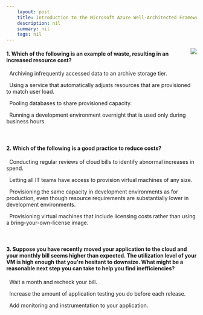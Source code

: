 ```yaml
---
    layout: post
    title: Introduction to the Microsoft Azure Well-Architected Framework - Cost optimization
    description: nil
    summary: nil
    tags: nil
---
```



 <a target="_blank" href="https://docs.microsoft.com/en-us/learn/modules/azure-well-architected-introduction/3-cost-optimization/"><i class="fas fa-external-link-alt"></i> </a>
 <img align="right" src="https://docs.microsoft.com/en-us/learn/achievements/azure-well-architected-introduction.svg">
####  1. Which of the following is an example of waste, resulting in an increased resource cost?


<i class='far fa-square'></i> &nbsp;&nbsp;Archiving infrequently accessed data to an archive storage tier.

<i class='far fa-square'></i> &nbsp;&nbsp;Using a service that automatically adjusts resources that are provisioned to match user load.

<i class='far fa-square'></i> &nbsp;&nbsp;Pooling databases to share provisioned capacity.

<i class='fas fa-check-square' style='color: Dodgerblue;'></i> &nbsp;&nbsp;Running a development environment overnight that is used only during business hours.
<br />
<br />
<br />

####  2. Which of the following is a good practice to reduce costs?


<i class='fas fa-check-square' style='color: Dodgerblue;'></i> &nbsp;&nbsp;Conducting regular reviews of cloud bills to identify abnormal increases in spend.

<i class='far fa-square'></i> &nbsp;&nbsp;Letting all IT teams have access to provision virtual machines of any size.

<i class='far fa-square'></i> &nbsp;&nbsp;Provisioning the same capacity in development environments as for production, even though resource requirements are substantially lower in development environments.

<i class='far fa-square'></i> &nbsp;&nbsp;Provisioning virtual machines that include licensing costs rather than using a bring-your-own-license image.
<br />
<br />
<br />

####  3. Suppose you have recently moved your application to the cloud and your monthly bill seems higher than expected. The utilization level of your VM is high enough that you're hesitant to downsize. What might be a reasonable next step you can take to help you find inefficiencies?


<i class='far fa-square'></i> &nbsp;&nbsp;Wait a month and recheck your bill.

<i class='far fa-square'></i> &nbsp;&nbsp;Increase the amount of application testing you do before each release.

<i class='fas fa-check-square' style='color: Dodgerblue;'></i> &nbsp;&nbsp;Add monitoring and instrumentation to your application.
<br />
<br />
<br />
